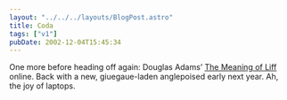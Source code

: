 ```yaml
---
layout: "../../../layouts/BlogPost.astro"
title: Coda
tags: ["v1"]
pubDate: 2002-12-04T15:45:34
---
```


One more before heading off again: Douglas Adams&#8217; [The Meaning of Liff][1] online. Back with a new, giuegaue-laden anglepoised early next year. Ah, the joy of laptops.

[1]: http://flyingarts.net/switch/tmcm/resources/liff/ "Arse Poetica: Douglas Adams' The Meaning of Liff"
